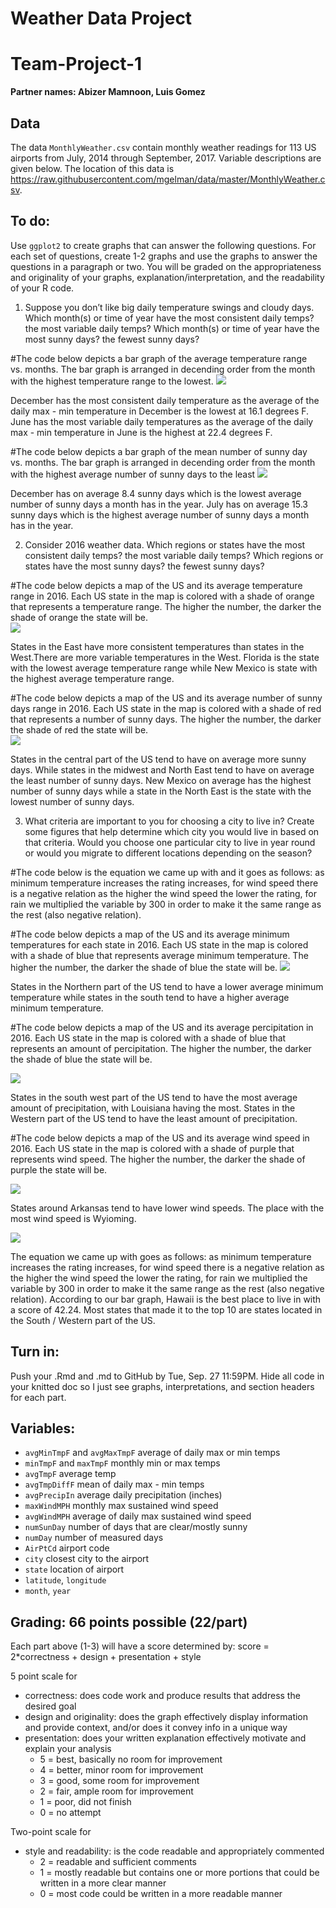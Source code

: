 Weather Data Project
================

## 

# Team-Project-1

**Partner names: Abizer Mamnoon, Luis Gomez**

## Data

The data `MonthlyWeather.csv` contain monthly weather readings for 113
US airports from July, 2014 through September, 2017. Variable
descriptions are given below. The location of this data is
<https://raw.githubusercontent.com/mgelman/data/master/MonthlyWeather.csv>.

## To do:

Use `ggplot2` to create graphs that can answer the following questions.
For each set of questions, create 1-2 graphs and use the graphs to
answer the questions in a paragraph or two. You will be graded on the
appropriateness and originality of your graphs,
explanation/interpretation, and the readability of your R code.

1.  Suppose you don’t like big daily temperature swings and cloudy days.
    Which month(s) or time of year have the most consistent daily temps?
    the most variable daily temps? Which month(s) or time of year have
    the most sunny days? the fewest sunny days?

\#The code below depicts a bar graph of the average temperature range
vs. months. The bar graph is arranged in decending order from the month
with the highest temperature range to the lowest.
![](FinalProject_files/figure-gfm/unnamed-chunk-2-1.png)<!-- -->

December has the most consistent daily temperature as the average of the
daily max - min temperature in December is the lowest at 16.1 degrees F.
June has the most variable daily temperatures as the average of the
daily max - min temperature in June is the highest at 22.4 degrees F.

\#The code below depicts a bar graph of the mean number of sunny day
vs. months. The bar graph is arranged in decending order from the month
with the highest average number of sunny days to the least
![](FinalProject_files/figure-gfm/unnamed-chunk-3-1.png)<!-- -->

December has on average 8.4 sunny days which is the lowest average
number of sunny days a month has in the year. July has on average 15.3
sunny days which is the highest average number of sunny days a month has
in the year.

2.  Consider 2016 weather data. Which regions or states have the most
    consistent daily temps? the most variable daily temps? Which regions
    or states have the most sunny days? the fewest sunny days?

\#The code below depicts a map of the US and its average temperature
range in 2016. Each US state in the map is colored with a shade of
orange that represents a temperature range. The higher the number, the
darker the shade of orange the state will be.  
![](FinalProject_files/figure-gfm/unnamed-chunk-4-1.png)<!-- -->

States in the East have more consistent temperatures than states in the
West.There are more variable temperatures in the West. Florida is the
state with the lowest average temperature range while New Mexico is
state with the highest average temperature range.

\#The code below depicts a map of the US and its average number of sunny
days range in 2016. Each US state in the map is colored with a shade of
red that represents a number of sunny days. The higher the number, the
darker the shade of red the state will be.  
![](FinalProject_files/figure-gfm/unnamed-chunk-5-1.png)<!-- -->

States in the central part of the US tend to have on average more sunny
days. While states in the midwest and North East tend to have on average
the least number of sunny days. New Mexico on average has the highest
number of sunny days while a state in the North East is the state with
the lowest number of sunny days.

3.  What criteria are important to you for choosing a city to live in?
    Create some figures that help determine which city you would live in
    based on that criteria. Would you choose one particular city to live
    in year round or would you migrate to different locations depending
    on the season?

\#The code below is the equation we came up with and it goes as follows:
as minimum temperature increases the rating increases, for wind speed
there is a negative relation as the higher the wind speed the lower the
rating, for rain we multiplied the variable by 300 in order to make it
the same range as the rest (also negative relation).

\#The code below depicts a map of the US and its average minimum
temperatures for each state in 2016. Each US state in the map is colored
with a shade of blue that represents average minimum temperature. The
higher the number, the darker the shade of blue the state will be.
![](FinalProject_files/figure-gfm/unnamed-chunk-7-1.png)<!-- -->

States in the Northern part of the US tend to have a lower average
minimum temperature while states in the south tend to have a higher
average minimum temperature.

\#The code below depicts a map of the US and its average percipitation
in 2016. Each US state in the map is colored with a shade of blue that
represents an amount of percipitation. The higher the number, the darker
the shade of blue the state will be.

![](FinalProject_files/figure-gfm/unnamed-chunk-8-1.png)<!-- -->

States in the south west part of the US tend to have the most average
amount of precipitation, with Louisiana having the most. States in the
Western part of the US tend to have the least amount of precipitation.

\#The code below depicts a map of the US and its average wind speed in
2016. Each US state in the map is colored with a shade of purple that
represents wind speed. The higher the number, the darker the shade of
purple the state will be.

![](FinalProject_files/figure-gfm/unnamed-chunk-9-1.png)<!-- -->

States around Arkansas tend to have lower wind speeds. The place with
the most wind speed is Wyioming.

![](FinalProject_files/figure-gfm/unnamed-chunk-10-1.png)<!-- -->

The equation we came up with goes as follows: as minimum temperature
increases the rating increases, for wind speed there is a negative
relation as the higher the wind speed the lower the rating, for rain we
multiplied the variable by 300 in order to make it the same range as the
rest (also negative relation). According to our bar graph, Hawaii is the
best place to live in with a score of 42.24. Most states that made it to
the top 10 are states located in the South / Western part of the US.

## Turn in:

Push your .Rmd and .md to GitHub by Tue, Sep. 27 11:59PM. Hide all code
in your knitted doc so I just see graphs, interpretations, and section
headers for each part.

## Variables:

-   `avgMinTmpF` and `avgMaxTmpF` average of daily max or min temps
-   `minTmpF` and `maxTmpF` monthly min or max temps
-   `avgTmpF` average temp
-   `avgTmpDiffF` mean of daily max - min temps
-   `avgPrecipIn` average daily precipitation (inches)
-   `maxWindMPH` monthly max sustained wind speed
-   `avgWindMPH` average of daily max sustained wind speed
-   `numSunDay` number of days that are clear/mostly sunny
-   `numDay` number of measured days
-   `AirPtCd` airport code
-   `city` closest city to the airport
-   `state` location of airport
-   `latitude`, `longitude`
-   `month`, `year`

## Grading: 66 points possible (22/part)

Each part above (1-3) will have a score determined by: score =
2\*correctness + design + presentation + style

5 point scale for

-   correctness: does code work and produce results that address the
    desired goal
-   design and originality: does the graph effectively display
    information and provide context, and/or does it convey info in a
    unique way
-   presentation: does your written explanation effectively motivate and
    explain your analysis
    -   5 = best, basically no room for improvement
    -   4 = better, minor room for improvement
    -   3 = good, some room for improvement
    -   2 = fair, ample room for improvement
    -   1 = poor, did not finish
    -   0 = no attempt

Two-point scale for

-   style and readability: is the code readable and appropriately
    commented
    -   2 = readable and sufficient comments
    -   1 = mostly readable but contains one or more portions that could
        be written in a more clear manner
    -   0 = most code could be written in a more readable manner
